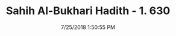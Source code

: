 ---
title        : "Sahih Al-Bukhari Hadith - 1. 630"
date         : 7/25/2018 1:50:55 PM
draft        : false
type         : "hadith"
layout       : "hadith"
BookCode     : "SHB"
VolumeNumber : "1"
HadithNumber : "630"
categories  :  ["Adhan-Reward for waiting for the prayer"]
tags  :  ["Humaid"]
---